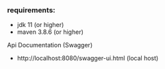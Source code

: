 ### requirements:

+ jdk 11 (or higher)
+ maven 3.8.6 (or higher)

Api Documentation (Swagger)

* http://localhost:8080/swagger-ui.html (local host)
